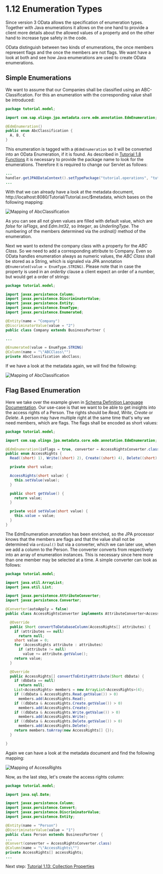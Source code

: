 # 1.12 Enumeration Types

Since version 3 OData allows the specification of enumeration types. Together with Java enumerations it allows on the one hand to provide a client more details about the allowed values of a property and on the other hand to increase type safety in the code.

OData distinguish between two kinds of enumerations, the once members represent flags and the once the members are not flags. We want have a look at both and see how Java enumerations are used to create OData enumerations.

## Simple Enumerations

We want to assume that our Companies shall be classified using an ABC-Classification. For this an enumeration with the corresponding value shall be introduced:

```Java
package tutorial.model;

import com.sap.olingo.jpa.metadata.core.edm.annotation.EdmEnumeration;

@EdmEnumeration()
public enum AbcClassification {
  A, B, C
}
```
This enumeration is tagged with a `@EdmEnumeration` so it will be converted into an OData Enumeration, if it is found. As described in [Tutorial 1.8 Functions](1-8-Functions.md) it is necessary to provide the package name to look for the enumerations. Therefore it is required to change our Servlet as follows:
```Java
...
handler.getJPAODataContext().setTypePackage("tutorial.operations", "tutorial.model");
...
```
With that we can already have a look at the metadata document, http://localhost:8080/Tutorial/Tutorial.svc/$metadata, which bases on the following mapping:

![Mapping of AbcClassification](Metadata/MappingSimpleEnum.png)

As you can see all not given values are filled with default value, which are _false_ for _isFlags_, and _Edm.Int32_, so _Integer_, as _UnderlingType_. The numbering of the members determined via the _ordinal()_ method of the enumeration.

Next we want to extend the company class with a property for the _ABC Class_. So we need to add a corresponding attribute to Company. Even so OData handles enumeration always as numeric values, the _ABC Class_ shall be stored as a String, which is signaled via JPA annotation` @Enumerated(value = EnumType.STRING)`. Please note that in case the property is used in an _orderby_ clause a client expect an order of a number, but would get a order of strings:

```Java
package tutorial.model;

import javax.persistence.Column;
import javax.persistence.DiscriminatorValue;
import javax.persistence.Entity;
import javax.persistence.EnumType;
import javax.persistence.Enumerated;

@Entity(name = "Company")
@DiscriminatorValue(value = "2")
public class Company extends BusinessPartner {

...

@Enumerated(value = EnumType.STRING)
@Column(name = "\"ABCClass\"")
private AbcClassification abcClass;
```
If we have a look at the metadata again, we will find the following:

![Mapping of AbcClassification](Metadata/MappingSimpleEnumCompany.png)
## Flag Based Enumeration

Here we take over the example given in [Schema Definition Language Documentation](http://docs.oasis-open.org/odata/odata/v4.0/errata03/os/complete/part3-csdl/odata-v4.0-errata03-os-part3-csdl-complete.html#_Toc453752565). Our use-case is that we want to be able to get insights into the access rights of a Person. The rights should be  _Read_, _Write_, _Create_ or _Delete_. A person may have multiple right at the same time that's why we need members, which are flags. The flags shall be encoded as short values:

```Java
package tutorial.model;

import com.sap.olingo.jpa.metadata.core.edm.annotation.EdmEnumeration;

@EdmEnumeration(isFlags = true, converter = AccessRightsConverter.class)
public enum AccessRights {
  Read((short) 1), Write((short) 2), Create((short) 4), Delete((short) 8);

  private short value;

  AccessRights(short value) {
    this.setValue(value);
  }

  public short getValue() {
    return value;
  }

  private void setValue(short value) {
    this.value = value;
  }
}
```
The EdmEnumeration annotation has been enriched, so the JPA processor knows that the members are flags and that the value shall not be determined via `ordinal()` but via a converter, which we can later use, when we add a column to the Person. The converter converts from respectively into an array of enumeration instances. This is necessary since here more than one member may be selected at a time. A simple converter can look as follows:
```Java
package tutorial.model;

import java.util.ArrayList;
import java.util.List;

import javax.persistence.AttributeConverter;
import javax.persistence.Converter;

@Converter(autoApply = false)
public class AccessRightsConverter implements AttributeConverter<AccessRights[], Short> {

  @Override
  public Short convertToDatabaseColumn(AccessRights[] attributes) {
    if (attributes == null)
      return null;
    short value = 0;
    for (AccessRights attribute : attributes)
      if (attribute != null)
        value += attribute.getValue();
    return value;
  }

  @Override
  public AccessRights[] convertToEntityAttribute(Short dbData) {
    if (dbData == null)
      return null;
    List<AccessRights> members = new ArrayList<AccessRights>(4);
    if ((dbData & AccessRights.Read.getValue()) > 0)
      members.add(AccessRights.Read);
    if ((dbData & AccessRights.Create.getValue()) > 0)
      members.add(AccessRights.Create);
    if ((dbData & AccessRights.Write.getValue()) > 0)
      members.add(AccessRights.Write);
    if ((dbData & AccessRights.Delete.getValue()) > 0)
      members.add(AccessRights.Delete);
    return members.toArray(new AccessRights[] {});
  }

}
```
Again we can have a look at the metadata document and find the following mapping:

![Mapping of AccessRights](Metadata/MappingFlagsEnum.png)

Now, as the last step, let's create the access rights column:

```Java
package tutorial.model;

import java.sql.Date;

import javax.persistence.Column;
import javax.persistence.Convert;
import javax.persistence.DiscriminatorValue;
import javax.persistence.Entity;

@Entity(name = "Person")
@DiscriminatorValue(value = "1")
public class Person extends BusinessPartner {
...
@Convert(converter = AccessRightsConverter.class)
@Column(name = "\"AccessRights\"")
private AccessRights[] accessRights;
...
```
Next step: [Tutorial 1.13: Collection Properties](1-13-CollectionProperties.md)